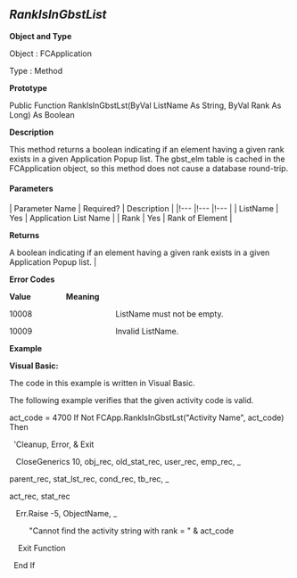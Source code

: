 _RankIsInGbstList_
------------------

**Object and Type**

Object : FCApplication

Type : Method

**Prototype**

Public Function RankIsInGbstLst(ByVal ListName As String, ByVal Rank As Long) As Boolean

**Description**

This method returns a boolean indicating if an element having a given rank exists in a given Application Popup list. The gbst_elm table is cached in the FCApplication object, so this method does not cause a database round-trip.

#### Parameters

| Parameter Name | Required? | Description |
|!--- |!--- |!--- |
| ListName | Yes | Application List Name |
| Rank | Yes | Rank of Element |

**Returns**

A boolean indicating if an element having a given rank exists in a given Application Popup list. |

**Error Codes**

**Value**                **Meaning**

10008                                      ListName must not be empty.

10009                                      Invalid ListName.

**Example**

**Visual Basic:**

The code in this example is written in Visual Basic.

The following example verifies that the given activity code is valid.

act_code = 4700 If Not FCApp.RankIsInGbstLst("Activity Name", act_code) Then

  'Cleanup, Error, & Exit

   CloseGenerics 10, obj_rec, old_stat_rec, user_rec, emp_rec, _

 parent_rec, stat_lst_rec, cond_rec, tb_rec, _

act_rec, stat_rec

   Err.Raise -5, ObjectName, _

         "Cannot find the activity string with rank = " & act_code

    Exit Function

  End If